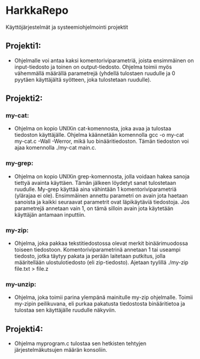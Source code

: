 # HarkkaRepo
 Käyttöjärjestelmät ja systeemiohjelmointi projektit

## Projekti1:
* Ohjelmalle voi antaa kaksi komentoriviparametriä, joista ensimmäinen on input-tiedosto ja toinen on output-tiedosto. Ohjelma toimii myös vähemmällä määrällä parametrejä (yhdellä tulostaen ruudulle ja 0 pyytäen käyttäjältä syötteen, joka tulostetaan ruudulle).

 ## Projekti2:
### my-cat:
* Ohjelma on kopio UNIXin cat-komennosta, joka avaa ja tulostaa tiedoston käyttäjälle. Ohjelma käännetään komennolla gcc -o my-cat my-cat.c -Wall -Werror, mikä luo binääritiedoston. Tämän tiedoston voi ajaa komennolla ./my-cat main.c.

### my-grep:
* Ohjelma on kopio UNIXin grep-komennosta, jolla voidaan hakea sanoja tiettyä avainta käyttäen. Tämän jälkeen löydetyt sanat tulostetaan ruudulle. My-grep käyttää aina vähintään 1 komentoriviparametriä (ylärajaa ei ole). Ensimmäinen annettu parametri on avain jota haetaan sanoista ja kaikki seuraavat parametrit ovat läpikäytäviä tiedostoja. Jos parametrejä annetaan vain 1, on tämä silloin avain jota käytetään käyttäjän antamaan inputtiin.

### my-zip:
* Ohjelma, joka pakkaa tekstitiedostossa olevat merkit binäärimuodossa toiseen tiedostoon. Komentoriviparametrinä annetaan 1 tai useampi tiedosto, jotka täytyy pakata ja perään laitetaan putkitus, jolla määritellään ulostulotiedosto (eli zip-tiedosto). Ajetaan tyylillä ./my-zip file.txt > file.z

### my-unzip:
* Ohjelma, joka toimii parina ylempänä mainitulle my-zip ohjelmalle. Toimii my-zipin peilikuvana, eli purkaa pakatusta tiedostosta binääritietoa ja tulostaa sen käyttäjälle ruudulle näkyviin.

## Projekti4:
* Ohjelma myprogram.c tulostaa sen hetkisten tehtyjen järjestelmäkutsujen määrän konsoliin.
